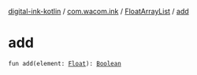 [digital-ink-kotlin](../../index.md) / [com.wacom.ink](../index.md) / [FloatArrayList](index.md) / [add](./add.md)

# add

`fun add(element: `[`Float`](https://kotlinlang.org/api/latest/jvm/stdlib/kotlin/-float/index.html)`): `[`Boolean`](https://kotlinlang.org/api/latest/jvm/stdlib/kotlin/-boolean/index.html)